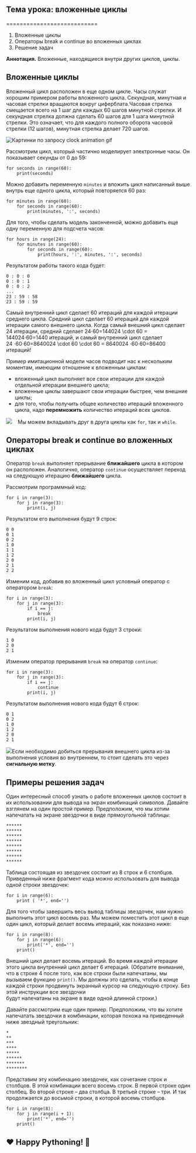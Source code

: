 ## Тема урока: вложенные циклы
===========================

1.  Вложенные циклы
2.  Операторы break и continue во вложенных циклах
3.  Решение задач

**Аннотация.** Вложенные, находящиеся внутри других циклов, циклы.

Вложенные циклы
---------------

Вложенный цикл расположен в еще одном цикле. Часы служат хорошим примером работы вложенного цикла. Секундная, минутная и часовая стрелки вращаются вокруг циферблата.Часовая стрелка смещается всего на 1 шаг для каждых 60 шагов минутной стрелки. И секундная стрелка должна сделать 60 шагов для 1 шага минутной стрелки. Это означает, что для каждого полного оборота часовой стрелки (12 шагов), минутная стрелка делает 720 шагов.

![Картинки по запросу clock animation gif](https://upload.wikimedia.org/wikipedia/commons/8/8a/AnalogClockAnimation1_2hands_1h_in_6sec.gif)

Рассмотрим цикл, который частично моделирует электронные часы. Он показывает секунды от 0 до 59:

    for seconds in range(60):
        print(seconds)

Можно добавить переменную `minutes` и вложить цикл написанный выше внутрь еще одного цикла, который повторяется 60 раз:

    for minutes in range(60):
        for seconds in range(60):
            print(minutes, ':', seconds)

Для того, чтобы сделать модель законченной, можно добавить еще одну переменную для подсчета часов:

    for hours in range(24):
        for minutes in range(60):
            for seconds in range(60):
                print(hours, ':', minutes, ':', seconds)

Результатом работы такого кода будет:

    0 : 0 : 0
    0 : 0 : 1
    0 : 0 : 2
    ...
    23 : 59 : 58
    23 : 59 : 59 

Самый внутренний цикл сделает 60 итераций для каждой итерации среднего цикла. Средний цикл сделает 60 итераций для каждой итерации самого внешнего цикла. Когда самый внешний цикл сделает 24 итерации, средний сделает 24⋅60\=144024 \\cdot 60 = 144024⋅60\=1440 итераций, и самый внутренний цикл сделает 24 ⋅60⋅60\=8640024 \\cdot 60 \\cdot 60 = 8640024 ⋅60⋅60\=86400 итераций!

Пример имитационной модели часов подводит нас к нескольким моментам, имеющим отношение к вложенным циклам:

*   вложенный цикл выполняет все свои итерации для каждой отдельной итерации внешнего цикла;
*   вложенные циклы завершают свои итерации быстрее, чем внешние циклы;
*   для того, чтобы получить общее количество итераций вложенного цикла, надо **перемножить** количество итераций всех циклов.

![](https://ucarecdn.com/de413676-ff75-4f11-97f4-f445d1d5f4be/)    Мы можем вкладывать друг в друга циклы как `for`, так и `while`.

Операторы break и continue во вложенных циклах
----------------------------------------------

Оператор `break` выполняет прерывание **ближайшего** цикла в котором он расположен. Аналогично, оператор `continue` осуществляет переход на следующую итерацию **ближайшего** цикла.

Рассмотрим программный код:

    for i in range(3):
        for j in range(3):
            print(i, j)

Результатом его выполнения будут 9 строк:

    0 0
    0 1
    0 2
    1 0
    1 1
    1 2
    2 0
    2 1
    2 2

Изменим код, добавив во вложенный цикл условный оператор с оператором `break`:

    for i in range(3):
        for j in range(3):
            if i == j:
                break
            print(i, j)

Результатом выполнения нового кода будут 3 строки:

    1 0
    2 0
    2 1

Изменим оператор прерывания `break` на оператор `continue`:

    for i in range(3):
        for j in range(3):
            if i == j:
                continue
            print(i, j)

Результатом выполнения нового кода будут 6 строк:

    0 1
    0 2
    1 0
    1 2
    2 0
    2 1

![](https://ucarecdn.com/4c2b849a-bcee-47a2-9636-af91c2be345f/)Если необходимо добиться прерывания внешнего цикла из-за выполнения условия во внутреннем, то стоит сделать это через **сигнальную метку**.

Примеры решения задач
---------------------

Один интересный способ узнать о работе вложенных циклов состоит в их использовании для вывода на экран комбинаций символов. Давайте взглянем на один простой пример. Предположим, что мы хотим напечатать на экране звездочки в виде прямоугольной таблицы:

    ******
    ******
    ******
    ******
    ******
    ******
    ******
    ******

Таблица состоящая из звездочек состоит из 8 строк и 6 столбцов. Приведенный ниже фрагмент кода можно использовать для вывода одной строки звездочек:

    for i in range(6):
        print ( '*', end='')

Для того чтобы завершить весь вывод таблицы звездочек, нам нужно выполнить этот цикл восемь раз. Мы можем поместить этот цикл в еще один цикл, который делает восемь итераций, как показано ниже:

    for i in range(8):
        for j in range(6):
            print('*', end='')
        print()

Внешний цикл делает восемь итераций. Во время каждой итерации этого цикла внутренний цикл делает 6 итераций. (Обратите внимание, что в строке 4 после того, как все строки были напечатаны, мы вызываем функцию `print()`. Мы должны это сделать, чтобы в конце каждой строки продвинуть экранный курсор на следующую строку. Без этой инструкции все звездочки  
будут напечатаны на экране в виде одной длинной строки.)

Давайте рассмотрим еще один пример. Предположим, что вы хотите напечатать звездочки в комбинации, которая похожа на приведенный ниже звездный треугольник:

    *
    **
    ***
    ****
    *****
    ******
    *******
    ********

Представим эту комбинацию звездочек, как сочетание строк и столбцов. В этой комбинации всего восемь строк. В первой строке один столбец. Во второй строке – два столбца. В третьей строке – три. И так продолжается до восьмой строки, в которой восемь столбцов.

    for i in range(8):
        for j in range(i + 1):
            print('*', end='')
        print()

❤️ Happy Pythoning! 🐍 
-----------------------